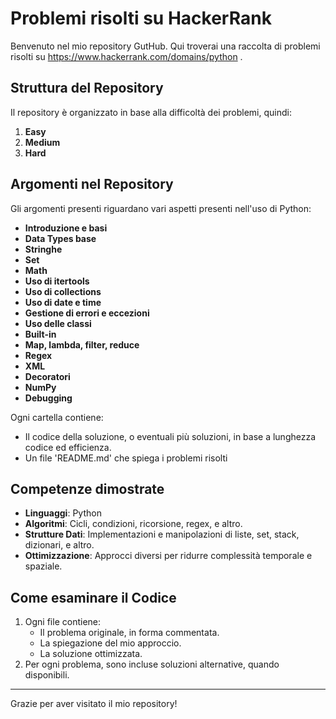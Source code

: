 # Problemi risolti su HackerRank
Benvenuto nel mio repository GutHub. Qui troverai una raccolta di problemi risolti su https://www.hackerrank.com/domains/python .

## Struttura del Repository
Il repository è organizzato in base alla difficoltà dei problemi, quindi:
1. **Easy**
2. **Medium**
3. **Hard**

## Argomenti nel Repository
Gli argomenti presenti riguardano vari aspetti presenti nell'uso di Python:
- **Introduzione e basi**
- **Data Types base**
- **Stringhe**
- **Set**
- **Math**
- **Uso di itertools**
- **Uso di collections**
- **Uso di date e time**
- **Gestione di errori e eccezioni**
- **Uso delle classi**
- **Built-in**
- **Map, lambda, filter, reduce**
- **Regex**
- **XML**
- **Decoratori**
- **NumPy**
- **Debugging**

Ogni cartella contiene:
- Il codice della soluzione, o eventuali più soluzioni, in base a lunghezza codice ed efficienza.
- Un file 'README.md' che spiega i problemi risolti

## Competenze dimostrate
- **Linguaggi**: Python
- **Algoritmi**: Cicli, condizioni, ricorsione, regex, e altro.
- **Strutture Dati**: Implementazioni e manipolazioni di liste, set, stack, dizionari, e altro.
- **Ottimizzazione**: Approcci diversi per ridurre complessità temporale e spaziale.

## Come esaminare il Codice
1. Ogni file contiene:
   - Il problema originale, in forma commentata.
   - La spiegazione del mio approccio.
   - La soluzione ottimizzata.
2. Per ogni problema, sono incluse soluzioni alternative, quando disponibili.

---

Grazie per aver visitato il mio repository!
